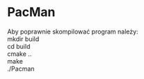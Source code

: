 # PacMan


Aby poprawnie skompilować program należy:<br />
mkdir build <br />
cd build<br />
cmake ..<br />
make<br />
./Pacman<br />

